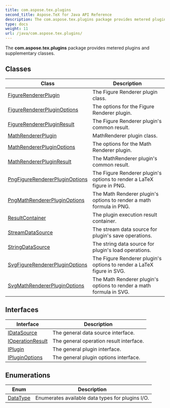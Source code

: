```yaml
---
title: com.aspose.tex.plugins
second_title: Aspose.TeX for Java API Reference
description: The com.aspose.tex.plugins package provides metered plugins and supplementary classes.
type: docs
weight: 11
url: /java/com.aspose.tex.plugins/
---
```


The **com.aspose.tex.plugins** package provides metered plugins and supplementary classes.


## Classes

| Class | Description |
| --- | --- |
| [FigureRendererPlugin](../com.aspose.tex.plugins/figurerendererplugin) | The Figure Renderer plugin class. |
| [FigureRendererPluginOptions](../com.aspose.tex.plugins/figurerendererpluginoptions) | The options for the Figure Renderer plugin. |
| [FigureRendererPluginResult](../com.aspose.tex.plugins/figurerendererpluginresult) | The Figure Renderer plugin's common result. |
| [MathRendererPlugin](../com.aspose.tex.plugins/mathrendererplugin) | MathRenderer plugin class. |
| [MathRendererPluginOptions](../com.aspose.tex.plugins/mathrendererpluginoptions) | The options for the Math Renderer plugin. |
| [MathRendererPluginResult](../com.aspose.tex.plugins/mathrendererpluginresult) | The MathRenderer plugin's common result. |
| [PngFigureRendererPluginOptions](../com.aspose.tex.plugins/pngfigurerendererpluginoptions) | The Figure Renderer plugin's options to render a LaTeX figure in PNG. |
| [PngMathRendererPluginOptions](../com.aspose.tex.plugins/pngmathrendererpluginoptions) | The Math Renderer plugin's options to render a math formula in PNG. |
| [ResultContainer](../com.aspose.tex.plugins/resultcontainer) | The plugin execution result container. |
| [StreamDataSource](../com.aspose.tex.plugins/streamdatasource) | The stream data source for plugin's save operations. |
| [StringDataSource](../com.aspose.tex.plugins/stringdatasource) | The string data source for plugin's load operations. |
| [SvgFigureRendererPluginOptions](../com.aspose.tex.plugins/svgfigurerendererpluginoptions) | The Figure Renderer plugin's options to render a LaTeX figure in SVG. |
| [SvgMathRendererPluginOptions](../com.aspose.tex.plugins/svgmathrendererpluginoptions) | The Math Renderer plugin's options to render a math formula in SVG. |

## Interfaces

| Interface | Description |
| --- | --- |
| [IDataSource](../com.aspose.tex.plugins/idatasource) | The general data source interface. |
| [IOperationResult](../com.aspose.tex.plugins/ioperationresult) | The general operation result interface. |
| [IPlugin](../com.aspose.tex.plugins/iplugin) | The general plugin interface. |
| [IPluginOptions](../com.aspose.tex.plugins/ipluginoptions) | The general plugin options interface. |

## Enumerations

| Enum | Description |
| --- | --- |
| [DataType](../com.aspose.tex.plugins/datatype) | Enumerates available data types for plugins I/O. |
